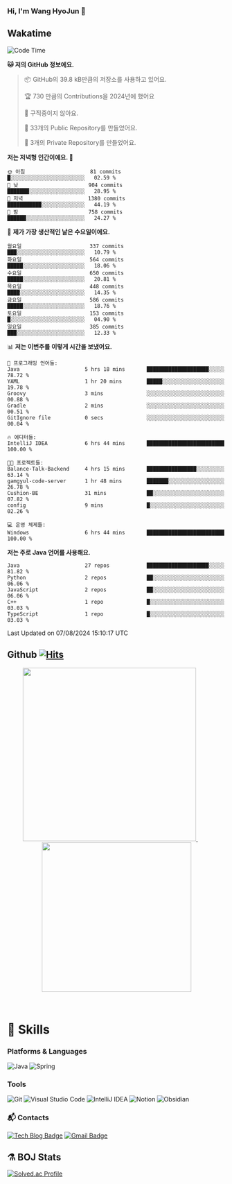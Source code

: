 ### Hi, I'm Wang HyoJun 👋

## Wakatime
<!--START_SECTION:waka-->
![Code Time](http://img.shields.io/badge/Code%20Time-243%20hrs%201%20min-blue)

**🐱 저의 GitHub 정보에요.** 

> 📦 GitHub의 39.8 kB만큼의 저장소를 사용하고 있어요. 
 > 
> 🏆 730 만큼의 Contributions을 2024년에 했어요
 > 
> 🚫 구직중이지 않아요.
 > 
> 📜 33개의 Public Repository를 만들었어요. 
 > 
> 🔑 3개의 Private Repository를 만들었어요. 
 > 
**저는 저녁형 인간이에요. 🦉** 

```text
🌞 아침                     81 commits          █░░░░░░░░░░░░░░░░░░░░░░░░   02.59 % 
🌆 낮　                     904 commits         ███████░░░░░░░░░░░░░░░░░░   28.95 % 
🌃 저녁                     1380 commits        ███████████░░░░░░░░░░░░░░   44.19 % 
🌙 밤　                     758 commits         ██████░░░░░░░░░░░░░░░░░░░   24.27 % 
```
📅 **제가 가장 생산적인 날은 수요일이에요.** 

```text
월요일                      337 commits         ███░░░░░░░░░░░░░░░░░░░░░░   10.79 % 
화요일                      564 commits         █████░░░░░░░░░░░░░░░░░░░░   18.06 % 
수요일                      650 commits         █████░░░░░░░░░░░░░░░░░░░░   20.81 % 
목요일                      448 commits         ████░░░░░░░░░░░░░░░░░░░░░   14.35 % 
금요일                      586 commits         █████░░░░░░░░░░░░░░░░░░░░   18.76 % 
토요일                      153 commits         █░░░░░░░░░░░░░░░░░░░░░░░░   04.90 % 
일요일                      385 commits         ███░░░░░░░░░░░░░░░░░░░░░░   12.33 % 
```


📊 **저는 이번주를 이렇게 시간을 보냈어요.** 

```text
💬 프로그래밍 언어들: 
Java                     5 hrs 18 mins       ████████████████████░░░░░   78.72 % 
YAML                     1 hr 20 mins        █████░░░░░░░░░░░░░░░░░░░░   19.78 % 
Groovy                   3 mins              ░░░░░░░░░░░░░░░░░░░░░░░░░   00.88 % 
Gradle                   2 mins              ░░░░░░░░░░░░░░░░░░░░░░░░░   00.51 % 
GitIgnore file           0 secs              ░░░░░░░░░░░░░░░░░░░░░░░░░   00.04 % 

🔥 에디터들: 
IntelliJ IDEA            6 hrs 44 mins       █████████████████████████   100.00 % 

🐱‍💻 프로젝트들: 
Balance-Talk-Backend     4 hrs 15 mins       ████████████████░░░░░░░░░   63.14 % 
gamgyul-code-server      1 hr 48 mins        ███████░░░░░░░░░░░░░░░░░░   26.78 % 
Cushion-BE               31 mins             ██░░░░░░░░░░░░░░░░░░░░░░░   07.82 % 
config                   9 mins              █░░░░░░░░░░░░░░░░░░░░░░░░   02.26 % 

💻 운영 체제들: 
Windows                  6 hrs 44 mins       █████████████████████████   100.00 % 
```

**저는 주로 Java 언어를 사용해요.** 

```text
Java                     27 repos            ████████████████████░░░░░   81.82 % 
Python                   2 repos             ██░░░░░░░░░░░░░░░░░░░░░░░   06.06 % 
JavaScript               2 repos             ██░░░░░░░░░░░░░░░░░░░░░░░   06.06 % 
C++                      1 repo              █░░░░░░░░░░░░░░░░░░░░░░░░   03.03 % 
TypeScript               1 repo              █░░░░░░░░░░░░░░░░░░░░░░░░   03.03 % 
```




 Last Updated on 07/08/2024 15:10:17 UTC
<!--END_SECTION:waka-->

## Github [![Hits](https://hits.seeyoufarm.com/api/count/incr/badge.svg?url=https%3A%2F%2Fgithub.com%2Fgywns0417%2Fhit-counter&count_bg=%239AEB68&title_bg=%23B1D1F7&icon=&icon_color=%23E7E7E7&title=hits&edge_flat=false)](https://hits.seeyoufarm.com)

<p align="center">
  <a href="https://github.com/gywns0417">
    <img src="https://github-readme-stats.vercel.app/api?username=gywns0417&show_icons=true&theme=catppuccin_latte" width="400" style="max-width:100%;" />
  </a>
  &nbsp;
  &nbsp;
  &nbsp;
  &nbsp;
  <a href="https://github.com/gywns0417">
    <img src="https://github-readme-stats.vercel.app/api/top-langs/?username=gywns0417&layout=compact&show_icons=true&show_owner=true&theme=nord" width="345" style="max-width:100%;"/>
  </a>
</p>

<br>

# 💪 Skills
### Platforms & Languages
![Java](https://img.shields.io/badge/Java-007396.svg?&style=for-the-badge&logo=Java&logoColor=white)
![Spring](https://img.shields.io/badge/Spring-6DB33F.svg?&style=for-the-badge&logo=Spring&logoColor=white)

### Tools
![Git](https://img.shields.io/badge/Git-F05032.svg?&style=for-the-badge&logo=Git&logoColor=white)
![Visual Studio Code](https://img.shields.io/badge/Visual%20Studio%20Code-007ACC.svg?&style=for-the-badge&logo=Visual%20Studio%20Code&logoColor=white)
![IntelliJ IDEA](https://img.shields.io/badge/IntelliJ%20IDEA-000000.svg?&style=for-the-badge&logo=IntelliJ%20IDEA&logoColor=white)
![Notion](https://img.shields.io/badge/Notion-000000.svg?&style=for-the-badge&logo=Notion&logoColor=white)
![Obsidian](https://img.shields.io/badge/Obsidian-7C3AED.svg?&style=for-the-badge&logo=Obsidian&logoColor=white)


### :mailbox_with_mail: Contacts
[![Tech Blog Badge](http://img.shields.io/badge/-Tech%20blog-black?style=flat-square&logo=github&link=https://king-dev.tistory.com/)](https://king.tistory.com/)
[![Gmail Badge](https://img.shields.io/badge/Gmail-d14836?style=flat-square&logo=Gmail&logoColor=white&link=mailto:gywns0417@gmail.com)](mailto:gywns0417@gmail.com)

## ⚗️ BOJ Stats

[![Solved.ac Profile](http://mazassumnida.wtf/api/v2/generate_badge?boj=gywns0417)](https://solved.ac/gywns0417/)
